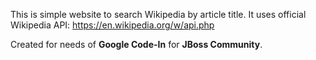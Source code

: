 This is simple website to search Wikipedia by article title.
It uses official Wikipedia API: https://en.wikipedia.org/w/api.php

Created for needs of **Google Code-In** for **JBoss Community**.